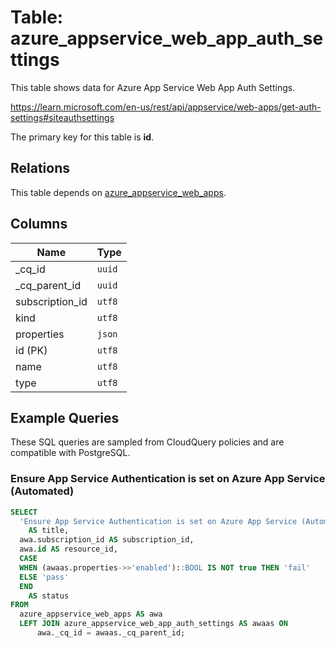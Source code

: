 # Table: azure_appservice_web_app_auth_settings

This table shows data for Azure App Service Web App Auth Settings.

https://learn.microsoft.com/en-us/rest/api/appservice/web-apps/get-auth-settings#siteauthsettings

The primary key for this table is **id**.

## Relations

This table depends on [azure_appservice_web_apps](azure_appservice_web_apps).

## Columns

| Name          | Type          |
| ------------- | ------------- |
|_cq_id|`uuid`|
|_cq_parent_id|`uuid`|
|subscription_id|`utf8`|
|kind|`utf8`|
|properties|`json`|
|id (PK)|`utf8`|
|name|`utf8`|
|type|`utf8`|

## Example Queries

These SQL queries are sampled from CloudQuery policies and are compatible with PostgreSQL.

### Ensure App Service Authentication is set on Azure App Service (Automated)

```sql
SELECT
  'Ensure App Service Authentication is set on Azure App Service (Automated)'
    AS title,
  awa.subscription_id AS subscription_id,
  awa.id AS resource_id,
  CASE
  WHEN (awaas.properties->>'enabled')::BOOL IS NOT true THEN 'fail'
  ELSE 'pass'
  END
    AS status
FROM
  azure_appservice_web_apps AS awa
  LEFT JOIN azure_appservice_web_app_auth_settings AS awaas ON
      awa._cq_id = awaas._cq_parent_id;
```


